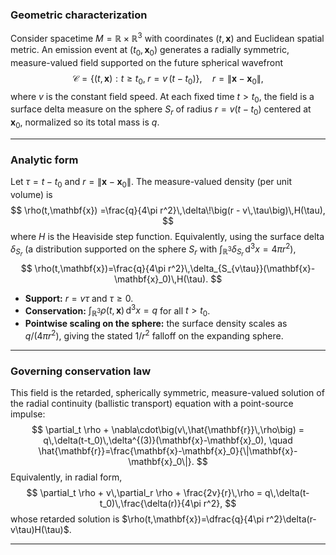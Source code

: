 ### Geometric characterization

Consider spacetime $M=\mathbb{R}\times\mathbb{R}^3$ with coordinates $(t,\mathbf{x})$ and Euclidean spatial metric. An emission event at $(t_0,\mathbf{x}_0)$ generates a radially symmetric, measure-valued field supported on the future spherical wavefront
$$
\mathcal{C}=\{(t,\mathbf{x}) : t\ge t_0,\; r = v\,(t-t_0)\},\quad r=\|\mathbf{x}-\mathbf{x}_0\|,
$$
where $v$ is the constant field speed. At each fixed time $t>t_0$, the field is a surface delta measure on the sphere $S_{r}$ of radius $r=v(t-t_0)$ centered at $\mathbf{x}_0$, normalized so its total mass is $q$.

---

### Analytic form

Let $\tau=t-t_0$ and $r=\|\mathbf{x}-\mathbf{x}_0\|$. The measure-valued density (per unit volume) is
$$
\rho(t,\mathbf{x})
=\frac{q}{4\pi r^2}\,\delta\!\big(r - v\,\tau\big)\,H(\tau),
$$
where $H$ is the Heaviside step function. Equivalently, using the surface delta $\delta_{S_r}$ (a distribution supported on the sphere $S_r$ with $\int_{\mathbb{R}^3}\delta_{S_r}\,\mathrm{d}^3x=4\pi r^2$),
$$
\rho(t,\mathbf{x})=\frac{q}{4\pi r^2}\,\delta_{S_{v\tau}}(\mathbf{x}-\mathbf{x}_0)\,H(\tau).
$$
- **Support:** $r=v\tau$ and $\tau\ge 0$.
- **Conservation:** $\displaystyle \int_{\mathbb{R}^3}\rho(t,\mathbf{x})\,\mathrm{d}^3x = q$ for all $t>t_0$.
- **Pointwise scaling on the sphere:** the surface density scales as $q/(4\pi r^2)$, giving the stated $1/r^2$ falloff on the expanding sphere.

---

### Governing conservation law

This field is the retarded, spherically symmetric, measure-valued solution of the radial continuity (ballistic transport) equation with a point-source impulse:
$$
\partial_t \rho + \nabla\cdot\big(v\,\hat{\mathbf{r}}\,\rho\big) = q\,\delta(t-t_0)\,\delta^{(3)}(\mathbf{x}-\mathbf{x}_0),
\quad \hat{\mathbf{r}}=\frac{\mathbf{x}-\mathbf{x}_0}{\|\mathbf{x}-\mathbf{x}_0\|}.
$$
Equivalently, in radial form,
$$
\partial_t \rho + v\,\partial_r \rho + \frac{2v}{r}\,\rho = q\,\delta(t-t_0)\,\frac{\delta(r)}{4\pi r^2},
$$
whose retarded solution is $\rho(t,\mathbf{x})=\dfrac{q}{4\pi r^2}\delta(r-v\tau)H(\tau)$.

---

